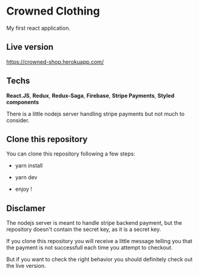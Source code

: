 # Crowned Clothing

My first react application.

## Live version

https://crowned-shop.herokuapp.com/

## Techs

**React.JS**, **Redux**, **Redux-Saga**, **Firebase**, **Stripe Payments**, **Styled components**

There is a little nodejs server handling stripe payments but not much to consider.

## Clone this repository

You can clone this repository following a few steps:

- yarn install

- yarn dev

- enjoy !

## Disclamer

The nodejs server is meant to handle stripe backend payment, but the repository doesn't contain the secret key, as it is a secret key.

If you clone this repository you will receive a little message telling you that the payment is not successfull each time you attempt to checkout.

But if you want to check the right behavior you should definitely check out the live version.
